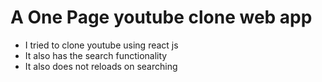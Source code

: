 # A One Page youtube clone web app
- I tried to clone youtube using react js 
- It also has the search functionality
- It also does not reloads on searching 
